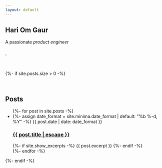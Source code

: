 ```yaml
---
layout: default
---
```



<h2 class="fw-bold col-md-12" >Hari Om Gaur</h2>

<script>
  var traits = ['technology leader', 'problem solver', 'clojure enthusiast', 'team player', 'product engineer'];
  textSequence(0);
  function textSequence(i) {
    if (traits.length > i) {
      setTimeout(function() {
        document.getElementById("sequence").innerHTML = traits[i];
        textSequence(++i);
      }, 2000);
    } else if (traits.length == i) {
       textSequence(0);
    }
 }
</script>

<p> A passionate <i id="sequence" class="col-md-12">product engineer</i></p>
<br>
<img src="{{ site.github.url }}/assets/img/home.jpg" alt="Home" height="1%"/>

{%- if site.posts.size > 0 -%}

  <br>
  <h2 class="post-list-heading">Posts</h2>

  <ul class="post-list">
    {%- for post in site.posts -%}
    <li>
      {%- assign date_format = site.minima.date_format | default: "%b %-d, %Y" -%}
      <span class="post-meta">{{ post.date | date: date_format }}</span>
      <h3>
        <a class="post-link" href="{{ post.url | relative_url }}">
          {{ post.title | escape }}
        </a>
      </h3>
      {%- if site.show_excerpts -%}
        {{ post.excerpt }}
      {%- endif -%}
    </li>
    {%- endfor -%}
  </ul>
{%- endif -%}
